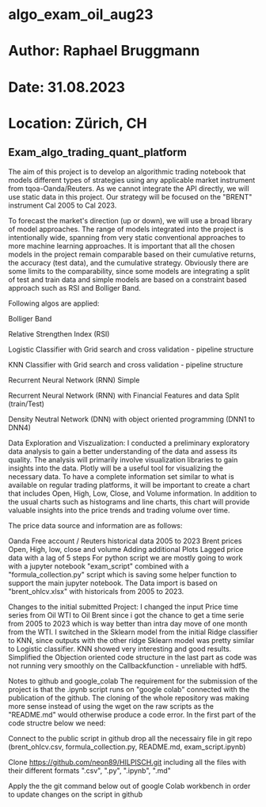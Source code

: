 # algo_exam_oil_aug23
# Author: Raphael Bruggmann
# Date: 31.08.2023
# Location: Zürich, CH


## Exam_algo_trading_quant_platform


The aim of this project is to develop an algorithmic trading notebook that models different types of strategies using any applicable market instrument from tqoa-Oanda/Reuters. As we cannot integrate the API directly, we will use static data in this project. Our strategy will be focused on the "BRENT" instrument Cal 2005 to Cal 2023.

To forecast the market's direction (up or down), we will use a broad library of model approaches. The range of models integrated into the project is intentionally wide, spanning from very static conventional approaches to more machine learning approaches. It is important that all the chosen models in the project remain comparable based on their cumulative returns, the accuracy (test data), and the cumulative strategy. Obviously there are some limits to the comparability, since some models are integrating a split of test and train data and simple models are based on a constraint based approach such as RSI and Bolliger Band.

Following algos are applied:

Bolliger Band

Relative Strengthen Index (RSI)

Logistic Classifier with Grid search and cross validation - pipeline structure

KNN Classifier with Grid search and cross validation - pipeline structure

Recurrent Neural Network (RNN) Simple

Recurrent Neural Network (RNN) with Financial Features and data Split (train/Test)

Density Neutral Network (DNN) with object oriented programming (DNN1 to DNN4)

Data Exploration and Viszualization: I conducted a preliminary exploratory data analysis to gain a better understanding of the data and assess its quality. The analysis will primarily involve visualization libraries to gain insights into the data. Plotly will be a useful tool for visualizing the necessary data. To have a complete information set similar to what is available on regular trading platforms, it will be important to create a chart that includes Open, High, Low, Close, and Volume information. In addition to the usual charts such as histograms and line charts, this chart will provide valuable insights into the price trends and trading volume over time.

The price data source and information are as follows:

Oanda Free account / Reuters historical data 2005 to 2023 Brent prices Open, High, low, close and volume Adding additional Plots Lagged price data with a lag of 5 steps For python script we are mostly going to work with a jupyter notebook "exam_script" combined with a "formula_collection.py" script which is saving some helper function to support the main jupyter notebook. The Data import is based on "brent_ohlcv.xlsx" with historicals from 2005 to 2023.

Changes to the initial submitted Project: I changed the input Price time series from Oil WTI to Oil Brent since i got the chance to get a time serie from 2005 to 2023 which is way better than intra day move of one month from the WTI. I switched in the Sklearn model from the initial Ridge classifier to KNN, since outputs with the other ridge Sklearn model was pretty similar to Logistic classifier. KNN showed very interesting and good results. Simplified the Objection oriented code structure in the last part as code was not running very smoothly on the Callbackfunction - unreliable with hdf5.

Notes to github and google_colab The requirement for the submission of the project is that the .ipynb script runs on "google colab" connected with the publication of the github. The cloning of the whole repository was making more sense instead of using the wget on the raw scripts as the "README.md" would otherwise produce a code error. In the first part of the code structre below we need:

Connect to the public script in github drop all the necessairy file in git repo (brent_ohlcv.csv, formula_collection.py, README.md, exam_script.ipynb)

Clone https://github.com/neon89/HILPISCH.git including all the files with their different formats ".csv", ".py", ".ipynb", ".md"

Apply the the git command below out of google Colab workbench in order to update changes on the script in github
